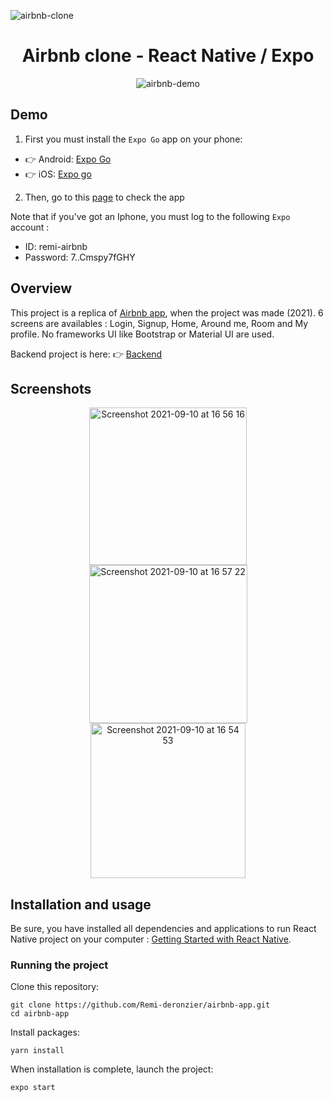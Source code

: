 ![airbnb-clone](https://user-images.githubusercontent.com/49198371/132860312-ae26b1db-862e-453c-82c8-d4af6b2dad10.png)

<h1 align="center">Airbnb clone - React Native / Expo</h1>
<p align="center">
  <img src="https://user-images.githubusercontent.com/49198371/132868632-758af223-5fca-4ade-87c1-9b25b6f0fa31.gif" alt="airbnb-demo"/>
</p>

## Demo
1. First you must install the `Expo Go` app on your phone:
* 👉 Android: [Expo Go](https://play.google.com/store/apps/details?id=host.exp.exponent)
* 👉 iOS: [Expo go](https://apps.apple.com/fr/app/expo-go/id982107779)
2. Then, go to this [page](https://expo.dev/@remi-airbnb/airbnb-remi) to check the app

Note that if you've got an Iphone, you must log to the following `Expo` account : 
* ID: remi-airbnb
* Password: $7.$.Cmspy7fGHY


## Overview
This project is a replica of [Airbnb app](https://apps.apple.com/us/app/airbnb/id401626263), when the project was made (2021). 6 screens are availables : Login, Signup, Home, Around me, Room and My profile. No frameworks UI like Bootstrap or Material UI are used.

Backend project is here: 👉 [Backend](https://github.com/Remi-deronzier/airbnb-api)

## Screenshots
<p align="center">
    <img width="252" alt="Screenshot 2021-09-10 at 16 56 16" src="https://user-images.githubusercontent.com/49198371/132874101-044f146e-b436-4fe8-98f8-e79870b08744.png">
    <img width="253" alt="Screenshot 2021-09-10 at 16 57 22" src="https://user-images.githubusercontent.com/49198371/132874127-fac64361-f9ba-48c4-bf79-67390529805d.png">
    <img width="248" alt="Screenshot 2021-09-10 at 16 54 53" src="https://user-images.githubusercontent.com/49198371/132873764-b94fe642-1116-49eb-b4c8-2cb3e8bc203f.png">
</p>

## Installation and usage
Be sure, you have installed all dependencies and applications to run React Native project on your computer : [Getting Started with React Native](https://reactnative.dev/docs/getting-started).

### Running the project
Clone this repository:
```
git clone https://github.com/Remi-deronzier/airbnb-app.git
cd airbnb-app
```

Install packages:
```
yarn install
```

When installation is complete, launch the project:
```
expo start
```

